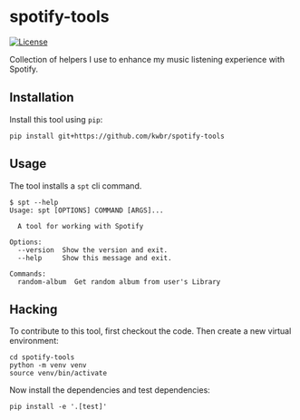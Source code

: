 # spotify-tools

[![License](https://img.shields.io/badge/license-Apache%202.0-blue.svg)](https://github.com/simonw/s3-credentials/blob/master/LICENSE)

Collection of helpers I use to enhance my music listening experience with Spotify.

## Installation

Install this tool using `pip`:

```
pip install git+https://github.com/kwbr/spotify-tools
```

## Usage

The tool installs a `spt` cli command.

```console
$ spt --help
Usage: spt [OPTIONS] COMMAND [ARGS]...

  A tool for working with Spotify

Options:
  --version  Show the version and exit.
  --help     Show this message and exit.

Commands:
  random-album  Get random album from user's Library
```

## Hacking

To contribute to this tool, first checkout the code. Then create a new virtual environment:

```
cd spotify-tools
python -m venv venv
source venv/bin/activate
```

Now install the dependencies and test dependencies:

```
pip install -e '.[test]'
```
